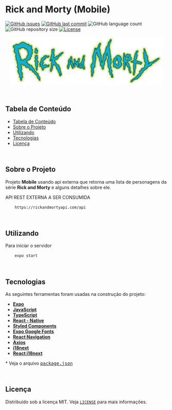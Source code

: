 # Rick and Morty (Mobile)

<!-- PROJECT SHIELDS -->

[![GitHub issues](https://img.shields.io/github/issues-raw/CarlosETB/rick-and-morty-mobile.svg)](https://github.com/CarlosETB/rick-and-morty-mobile/issues)
[![GitHub last commit](https://img.shields.io/github/last-commit/CarlosETB/rick-and-morty-mobile.svg)](https://github.com/CarlosETB/rick-and-morty-mobile/commits/master)
![GitHub language count](https://img.shields.io/github/languages/count/CarlosETB/rick-and-morty-mobile?color=%2304D361)
![GitHub repository size](https://img.shields.io/github/repo-size/CarlosETB/rick-and-morty-mobile)
[![License](https://img.shields.io/badge/license-MIT-brightgreen)](https://github.com/CarlosETB/rick-and-morty-mobile/stargazers)

<!-- PROJECT LOGO -->

<p align="center">
    <img height="150px" src='./src/assets/logo.png' alt="Logo">
</p>

<br />

<!-- TABLE OF CONTENTS -->

## Tabela de Conteúdo

- [Tabela de Conteúdo](#tabela-de-conte%C3%BAdo)
- [Sobre o Projeto](#sobre-o-projeto)
- [Utilizando](#utilizando)
- [Tecnologias](#tecnologias)
- [Licença](#licen%C3%A7a)

<br />

<!-- ABOUT THE PROJECT -->

## Sobre o Projeto

Projeto **Mobile** usando api externa que retorna uma lista de personagens da série **Rick and Morty** e alguns detalhes sobre ele.

API REST EXTERNA A SER CONSUMIDA

```sh
    https://rickandmortyapi.com/api
```

<br />

<!-- USING -->

## Utilizando

Para iniciar o servidor

```sh
    expo start
```

<br />

## Tecnologias

As seguintes ferramentas foram usadas na construção do projeto:

- **[Expo](https://expo.io/)**
- **[JavaScript](https://www.javascript.com/)**
- **[TypeScript](https://www.typescriptlang.org/)**
- **[React - Native](https://reactnative.dev/)**
- **[Styled Components](https://styled-components.com/)**
- **[Expo Google Fonts](https://github.com/expo/google-fonts)**
- **[React Navigation](https://reactnavigation.org/)**
- **[Axios](https://github.com/axios/axios)**
- **[i18next](https://www.i18next.com/)**
- **[React i18next](https://www.i18next.com/)**

 \* Veja o arquivo <kbd>[package.json](./package.json)</kbd>

<br />

<!-- LICENSE -->

## Licença

Distribuído sob a licença MIT. Veja [`LICENSE`](./LICENSE) para mais informações.
